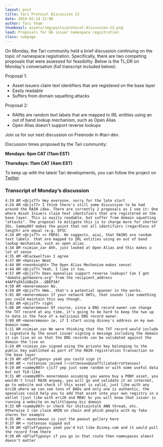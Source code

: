 ```yaml
---
layout: post
title: Tari Protocol Discussion 22
date: 2019-02-14 21:00
author: Tari Team
thumbnail: assets/img/posts/protocol-discussion-22.png
lead: Proposals for DA issuer namespace registration
class: subpage
---
```


On Monday, the Tari community held a brief discussion continuing on the topic of namespace registration. Specifically, there are two competing proposals that were assessed for feasibility. Below is the TL;DR on Monday's conversation (full transcript included below):

Proposal 1:

- Asset issuers claim text identifiers that are registered on the base layer
- Easily readable
- Suffers from domain squatting attacks

Proposal 2:

- RAINs are random text labels that are mapped to IRL entities using an out of band lookup mechanism, such as Open Alias
- Open Alias doesn't support reverse lookups

Join us for our next discussion on Freenode in #tari-dev.

Discussion times proposed by the Tari community:

**Mondays: 6pm CAT (11am EST)**

**Thursdays: 11am CAT (4am EST)**

To keep up with the latest Tari developments, you can follow the project on [Twitter](https://twitter.com/tari).

### Transcript of Monday’s discussion

```
4:19 AM <@cjs77> Hey everyone, sorry for the late start
4:24 AM <@cjs77> I think there's still some discussion to be had around the RAIN idea. There are currently 2 proposals as I see it: One where Asset Issuers claim text identifiers that are registered on the base layer. This is easily readable, but suffer from domain squatting "attacks". The proposal to mitigate this is to charge more for shorter IDs. Sammy007 makes the point that not all identifiers (regardless of length) are equal (e.g. EPIC
4:24 AM <@cjs77> >> FNPA). He suggests, aiui, that RAINS are random text labels  that are mapped to IRL entities using an out of band lookup mechanism, such as open alias.
4:34 AM <simian_za> Ahh, just looked at Open Alias and this makes a lot of sense
4:35 AM <Blackwolfsa> I agree
4:37 AM <Hansie> Neat
4:44 AM <neonknight> The Open Alias Mechanism makes sense!
4:44 AM <@cjs77> Yeah, I like it too.
4:57 AM <@cjs77> Does openalias support reverse lookups? Can I get "domate.getmonero.org" from the recipient_address 44AFFq5kSiGBoZ4...QBEP3A?
4:58 AM <moneromooo> No.
4:59 AM <@cjs77> Hmm.. that's a potential spanner in the works.
5:01 AM <moneromooo> If your network DHTs, that sounds like something you could maintain this way though.
5:02 AM <@cjs77> right
5:08 AM <moneromooo> Of course, since a DNS record owner can change the TXT record at any time, it's going to be hard to keep the two up to date in the face of a malicious DNS record owner.
5:09 AM <moneromooo> ie, if I start using disney's address on my own domain name.
5:21 AM <simian_za> We were thinking that the TXT record would include a signature by the asset issuer signing a message including the domain it can live on so that the DNS records can be validated against the domain the live on
5:24 AM <simian_za> signed using the private key belonging to the public key published as part of the RAIN registration transaction on the base layer
6:19 AM <@fluffypony> yeah you could sign it
8:09 AM → rottensox joined (~rottensox@unaffiliated/rottensox)
9:19 AM <sammy007> cjs77 yep just some random or with some useful data but not TLD-like
9:31 AM <sammy007> moneromooo assuming you wanna buy a PONY asset, you wouldn't trust RAIN anyway, you will go and validate it on internet, go to website and check if this asset is valid, just like with any erc20 where we can see tons of DAOs and only one is authentic, the openalias could help you to add that asset into your own registry in a wallet (just like with erc20 and MEW) bc you will know that issuer is running a website on mylittlepony.biz domain
9:33 AM <sammy007> or check for shitcointalk ANN thread, etc. Otherwise I can claim AMZN on chain and phish people with my fake shares for example
9:35 AM — moneromooo is just the peanut gallery here
9:37 AM ↔ rottensox nipped out
9:39 AM <@fluffypony> yeah you'd hit like Disney.com and it would pull the record from there
9:39 AM <@fluffypony> if you go in that route then namespaces almost doesn't matter
```
